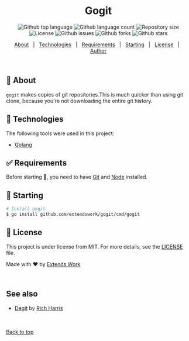 <h1 align="center">Gogit</h1>

<p align="center">
  <img alt="Github top language" src="https://img.shields.io/github/languages/top/extendswork/gogit?color=56BEB8">

  <img alt="Github language count" src="https://img.shields.io/github/languages/count/extendswork/gogit?color=56BEB8">

  <img alt="Repository size" src="https://img.shields.io/github/repo-size/extendswork/gogit?color=56BEB8">

  <img alt="License" src="https://img.shields.io/github/license/extendswork/gogit?color=56BEB8">

 <img alt="Github issues" src="https://img.shields.io/github/issues/extendswork/gogit?color=56BEB8" />

 <img alt="Github forks" src="https://img.shields.io/github/forks/extendswork/gogit?color=56BEB8" />

 <img alt="Github stars" src="https://img.shields.io/github/stars/extendswork/gogit?color=56BEB8" />
</p>


<p align="center">
  <a href="#dart-about">About</a> &#xa0; | &#xa0; 
  <a href="#rocket-technologies">Technologies</a> &#xa0; | &#xa0;
  <a href="#white_check_mark-requirements">Requirements</a> &#xa0; | &#xa0;
  <a href="#checkered_flag-starting">Starting</a> &#xa0; | &#xa0;
  <a href="#memo-license">License</a> &#xa0; | &#xa0;
  <a href="https://github.com/extendswork" target="_blank">Author</a>
</p>

<br>

## :dart: About ##

``gogit`` makes copies of git repositories.This is much quicker than using git clone, because you're not downloading the entire git history.


## :rocket: Technologies ##

The following tools were used in this project:

- [Golang](https://go.dev/)

## :white_check_mark: Requirements ##

Before starting :checkered_flag:, you need to have [Git](https://git-scm.com) and [Node](https://nodejs.org/en/) installed.

## :checkered_flag: Starting ##

```bash
# Install gogit
$ go install github.com/extendswork/gogit/cmd/gogit

```

## :memo: License ##

This project is under license from MIT. For more details, see the [LICENSE](LICENSE.md) file.


Made with :heart: by <a href="https://github.com/extendswork" target="_blank">Extends Work</a>

&#xa0;
## See also
- [Degit](https://github.com/Rich-Harris/degit) by [Rich Harris](https://github.com/Rich-Harris)
<br/>&#xa0;
<br/>
<a href="#top">Back to top</a>
